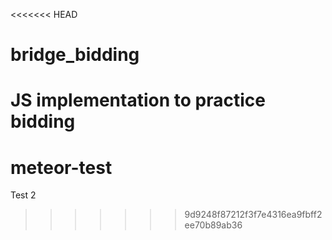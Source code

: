 <<<<<<< HEAD
# bridge_bidding
JS implementation to practice bidding
=======
# meteor-test
Test 2
>>>>>>> 9d9248f87212f3f7e4316ea9fbff2ee70b89ab36
